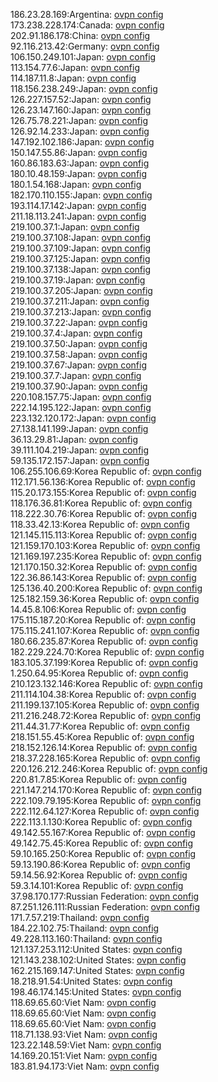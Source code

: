 186.23.28.169:Argentina: [ovpn config](vpn/186_23_28_169.ovpn)  
173.238.228.174:Canada: [ovpn config](vpn/173_238_228_174.ovpn)  
202.91.186.178:China: [ovpn config](vpn/202_91_186_178.ovpn)  
92.116.213.42:Germany: [ovpn config](vpn/92_116_213_42.ovpn)  
106.150.249.101:Japan: [ovpn config](vpn/106_150_249_101.ovpn)  
113.154.77.6:Japan: [ovpn config](vpn/113_154_77_6.ovpn)  
114.187.11.8:Japan: [ovpn config](vpn/114_187_11_8.ovpn)  
118.156.238.249:Japan: [ovpn config](vpn/118_156_238_249.ovpn)  
126.227.157.52:Japan: [ovpn config](vpn/126_227_157_52.ovpn)  
126.23.147.160:Japan: [ovpn config](vpn/126_23_147_160.ovpn)  
126.75.78.221:Japan: [ovpn config](vpn/126_75_78_221.ovpn)  
126.92.14.233:Japan: [ovpn config](vpn/126_92_14_233.ovpn)  
147.192.102.186:Japan: [ovpn config](vpn/147_192_102_186.ovpn)  
150.147.55.86:Japan: [ovpn config](vpn/150_147_55_86.ovpn)  
160.86.183.63:Japan: [ovpn config](vpn/160_86_183_63.ovpn)  
180.10.48.159:Japan: [ovpn config](vpn/180_10_48_159.ovpn)  
180.1.54.168:Japan: [ovpn config](vpn/180_1_54_168.ovpn)  
182.170.110.155:Japan: [ovpn config](vpn/182_170_110_155.ovpn)  
193.114.17.142:Japan: [ovpn config](vpn/193_114_17_142.ovpn)  
211.18.113.241:Japan: [ovpn config](vpn/211_18_113_241.ovpn)  
219.100.37.1:Japan: [ovpn config](vpn/219_100_37_1.ovpn)  
219.100.37.108:Japan: [ovpn config](vpn/219_100_37_108.ovpn)  
219.100.37.109:Japan: [ovpn config](vpn/219_100_37_109.ovpn)  
219.100.37.125:Japan: [ovpn config](vpn/219_100_37_125.ovpn)  
219.100.37.138:Japan: [ovpn config](vpn/219_100_37_138.ovpn)  
219.100.37.19:Japan: [ovpn config](vpn/219_100_37_19.ovpn)  
219.100.37.205:Japan: [ovpn config](vpn/219_100_37_205.ovpn)  
219.100.37.211:Japan: [ovpn config](vpn/219_100_37_211.ovpn)  
219.100.37.213:Japan: [ovpn config](vpn/219_100_37_213.ovpn)  
219.100.37.22:Japan: [ovpn config](vpn/219_100_37_22.ovpn)  
219.100.37.4:Japan: [ovpn config](vpn/219_100_37_4.ovpn)  
219.100.37.50:Japan: [ovpn config](vpn/219_100_37_50.ovpn)  
219.100.37.58:Japan: [ovpn config](vpn/219_100_37_58.ovpn)  
219.100.37.67:Japan: [ovpn config](vpn/219_100_37_67.ovpn)  
219.100.37.7:Japan: [ovpn config](vpn/219_100_37_7.ovpn)  
219.100.37.90:Japan: [ovpn config](vpn/219_100_37_90.ovpn)  
220.108.157.75:Japan: [ovpn config](vpn/220_108_157_75.ovpn)  
222.14.195.122:Japan: [ovpn config](vpn/222_14_195_122.ovpn)  
223.132.120.172:Japan: [ovpn config](vpn/223_132_120_172.ovpn)  
27.138.141.199:Japan: [ovpn config](vpn/27_138_141_199.ovpn)  
36.13.29.81:Japan: [ovpn config](vpn/36_13_29_81.ovpn)  
39.111.104.219:Japan: [ovpn config](vpn/39_111_104_219.ovpn)  
59.135.172.157:Japan: [ovpn config](vpn/59_135_172_157.ovpn)  
106.255.106.69:Korea Republic of: [ovpn config](vpn/106_255_106_69.ovpn)  
112.171.56.136:Korea Republic of: [ovpn config](vpn/112_171_56_136.ovpn)  
115.20.173.155:Korea Republic of: [ovpn config](vpn/115_20_173_155.ovpn)  
118.176.36.81:Korea Republic of: [ovpn config](vpn/118_176_36_81.ovpn)  
118.222.30.76:Korea Republic of: [ovpn config](vpn/118_222_30_76.ovpn)  
118.33.42.13:Korea Republic of: [ovpn config](vpn/118_33_42_13.ovpn)  
121.145.115.113:Korea Republic of: [ovpn config](vpn/121_145_115_113.ovpn)  
121.159.170.103:Korea Republic of: [ovpn config](vpn/121_159_170_103.ovpn)  
121.169.197.235:Korea Republic of: [ovpn config](vpn/121_169_197_235.ovpn)  
121.170.150.32:Korea Republic of: [ovpn config](vpn/121_170_150_32.ovpn)  
122.36.86.143:Korea Republic of: [ovpn config](vpn/122_36_86_143.ovpn)  
125.136.40.200:Korea Republic of: [ovpn config](vpn/125_136_40_200.ovpn)  
125.182.159.36:Korea Republic of: [ovpn config](vpn/125_182_159_36.ovpn)  
14.45.8.106:Korea Republic of: [ovpn config](vpn/14_45_8_106.ovpn)  
175.115.187.20:Korea Republic of: [ovpn config](vpn/175_115_187_20.ovpn)  
175.115.241.107:Korea Republic of: [ovpn config](vpn/175_115_241_107.ovpn)  
180.66.235.87:Korea Republic of: [ovpn config](vpn/180_66_235_87.ovpn)  
182.229.224.70:Korea Republic of: [ovpn config](vpn/182_229_224_70.ovpn)  
183.105.37.199:Korea Republic of: [ovpn config](vpn/183_105_37_199.ovpn)  
1.250.64.95:Korea Republic of: [ovpn config](vpn/1_250_64_95.ovpn)  
210.123.132.146:Korea Republic of: [ovpn config](vpn/210_123_132_146.ovpn)  
211.114.104.38:Korea Republic of: [ovpn config](vpn/211_114_104_38.ovpn)  
211.199.137.105:Korea Republic of: [ovpn config](vpn/211_199_137_105.ovpn)  
211.216.248.72:Korea Republic of: [ovpn config](vpn/211_216_248_72.ovpn)  
211.44.31.77:Korea Republic of: [ovpn config](vpn/211_44_31_77.ovpn)  
218.151.55.45:Korea Republic of: [ovpn config](vpn/218_151_55_45.ovpn)  
218.152.126.14:Korea Republic of: [ovpn config](vpn/218_152_126_14.ovpn)  
218.37.228.165:Korea Republic of: [ovpn config](vpn/218_37_228_165.ovpn)  
220.126.212.246:Korea Republic of: [ovpn config](vpn/220_126_212_246.ovpn)  
220.81.7.85:Korea Republic of: [ovpn config](vpn/220_81_7_85.ovpn)  
221.147.214.170:Korea Republic of: [ovpn config](vpn/221_147_214_170.ovpn)  
222.109.79.195:Korea Republic of: [ovpn config](vpn/222_109_79_195.ovpn)  
222.112.64.127:Korea Republic of: [ovpn config](vpn/222_112_64_127.ovpn)  
222.113.1.130:Korea Republic of: [ovpn config](vpn/222_113_1_130.ovpn)  
49.142.55.167:Korea Republic of: [ovpn config](vpn/49_142_55_167.ovpn)  
49.142.75.45:Korea Republic of: [ovpn config](vpn/49_142_75_45.ovpn)  
59.10.165.250:Korea Republic of: [ovpn config](vpn/59_10_165_250.ovpn)  
59.13.190.86:Korea Republic of: [ovpn config](vpn/59_13_190_86.ovpn)  
59.14.56.92:Korea Republic of: [ovpn config](vpn/59_14_56_92.ovpn)  
59.3.14.101:Korea Republic of: [ovpn config](vpn/59_3_14_101.ovpn)  
37.98.170.177:Russian Federation: [ovpn config](vpn/37_98_170_177.ovpn)  
87.251.126.111:Russian Federation: [ovpn config](vpn/87_251_126_111.ovpn)  
171.7.57.219:Thailand: [ovpn config](vpn/171_7_57_219.ovpn)  
184.22.102.75:Thailand: [ovpn config](vpn/184_22_102_75.ovpn)  
49.228.113.160:Thailand: [ovpn config](vpn/49_228_113_160.ovpn)  
121.137.253.112:United States: [ovpn config](vpn/121_137_253_112.ovpn)  
121.143.238.102:United States: [ovpn config](vpn/121_143_238_102.ovpn)  
162.215.169.147:United States: [ovpn config](vpn/162_215_169_147.ovpn)  
18.218.91.54:United States: [ovpn config](vpn/18_218_91_54.ovpn)  
198.46.174.145:United States: [ovpn config](vpn/198_46_174_145.ovpn)  
118.69.65.60:Viet Nam: [ovpn config](vpn/118_69_65_60.ovpn)  
118.69.65.60:Viet Nam: [ovpn config](vpn/118_69_65_60.ovpn)  
118.69.65.60:Viet Nam: [ovpn config](vpn/118_69_65_60.ovpn)  
118.71.138.93:Viet Nam: [ovpn config](vpn/118_71_138_93.ovpn)  
123.22.148.59:Viet Nam: [ovpn config](vpn/123_22_148_59.ovpn)  
14.169.20.151:Viet Nam: [ovpn config](vpn/14_169_20_151.ovpn)  
183.81.94.173:Viet Nam: [ovpn config](vpn/183_81_94_173.ovpn)  
